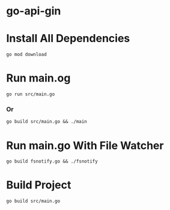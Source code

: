 # go-api-gin

# Install All Dependencies

`go mod download`

# Run main.og

`go run src/main.go`

### Or

`go build src/main.go && ./main`

# Run main.go With File Watcher

`go build fsnotify.go && ./fsnotify`

# Build Project

`go build src/main.go`
